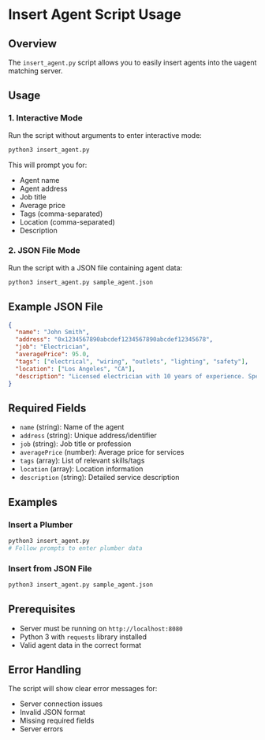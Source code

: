 # Insert Agent Script Usage

## Overview
The `insert_agent.py` script allows you to easily insert agents into the uagent matching server.

## Usage

### 1. Interactive Mode
Run the script without arguments to enter interactive mode:

```bash
python3 insert_agent.py
```

This will prompt you for:
- Agent name
- Agent address
- Job title
- Average price
- Tags (comma-separated)
- Location (comma-separated)
- Description

### 2. JSON File Mode
Run the script with a JSON file containing agent data:

```bash
python3 insert_agent.py sample_agent.json
```

## Example JSON File
```json
{
  "name": "John Smith",
  "address": "0x1234567890abcdef1234567890abcdef12345678",
  "job": "Electrician",
  "averagePrice": 95.0,
  "tags": ["electrical", "wiring", "outlets", "lighting", "safety"],
  "location": ["Los Angeles", "CA"],
  "description": "Licensed electrician with 10 years of experience. Specializes in residential and commercial electrical work."
}
```

## Required Fields
- `name` (string): Name of the agent
- `address` (string): Unique address/identifier
- `job` (string): Job title or profession
- `averagePrice` (number): Average price for services
- `tags` (array): List of relevant skills/tags
- `location` (array): Location information
- `description` (string): Detailed service description

## Examples

### Insert a Plumber
```bash
python3 insert_agent.py
# Follow prompts to enter plumber data
```

### Insert from JSON File
```bash
python3 insert_agent.py sample_agent.json
```

## Prerequisites
- Server must be running on `http://localhost:8080`
- Python 3 with `requests` library installed
- Valid agent data in the correct format

## Error Handling
The script will show clear error messages for:
- Server connection issues
- Invalid JSON format
- Missing required fields
- Server errors
